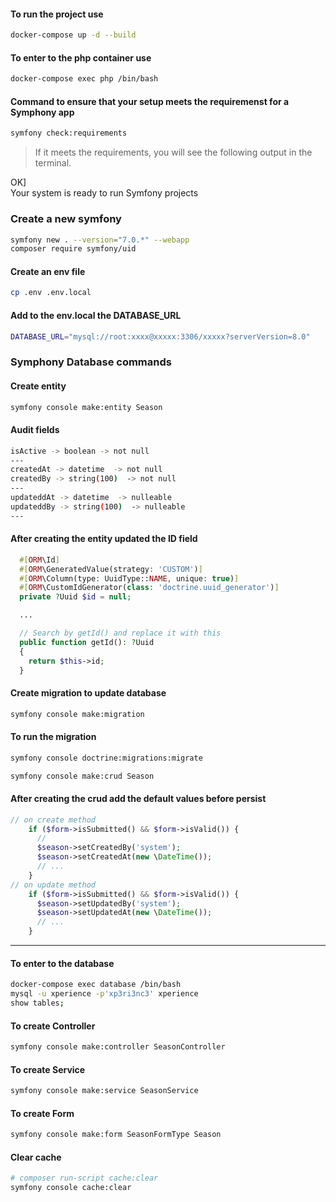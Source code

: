 #### To run the project use

```bash
docker-compose up -d --build
```

#### To enter to the php container use

```bash
docker-compose exec php /bin/bash
```

#### Command to ensure that your setup meets the requiremenst for a Symphony app

```bash
symfony check:requirements
```

> If it meets the requirements, you will see the following output in the terminal.

OK]  
 Your system is ready to run Symfony projects

### Create a new symfony

```bash
symfony new . --version="7.0.*" --webapp
composer require symfony/uid
```

#### Create an env file

```bash
cp .env .env.local
```

#### Add to the env.local the DATABASE_URL

```bash
DATABASE_URL="mysql://root:xxxx@xxxxx:3306/xxxxx?serverVersion=8.0"
```

### Symphony Database commands

#### Create entity

```bash
symfony console make:entity Season
```

#### Audit fields

```bash
isActive -> boolean -> not null
---
createdAt -> datetime  -> not null
createdBy -> string(100)  -> not null
---
updateddAt -> datetime  -> nulleable
updateddBy -> string(100)  -> nulleable
---
```

#### After creating the entity updated the ID field

```php
  #[ORM\Id]
  #[ORM\GeneratedValue(strategy: 'CUSTOM')]
  #[ORM\Column(type: UuidType::NAME, unique: true)]
  #[ORM\CustomIdGenerator(class: 'doctrine.uuid_generator')]
  private ?Uuid $id = null;

  ...

  // Search by getId() and replace it with this
  public function getId(): ?Uuid
  {
    return $this->id;
  }
```

#### Create migration to update database

```bash
symfony console make:migration
```

#### To run the migration

```bash
symfony console doctrine:migrations:migrate
```

```bash
symfony console make:crud Season
```

#### After creating the crud add the default values before persist

```php
// on create method
    if ($form->isSubmitted() && $form->isValid()) {
      //
      $season->setCreatedBy('system');
      $season->setCreatedAt(new \DateTime());
      // ...
    }
// on update method
    if ($form->isSubmitted() && $form->isValid()) {
      $season->setUpdatedBy('system');
      $season->setUpdatedAt(new \DateTime());
      // ...
    }
```

---

#### To enter to the database

```bash
docker-compose exec database /bin/bash
mysql -u xperience -p'xp3ri3nc3' xperience
show tables;
```

<!-- symfony console make:fixture SeasonFixture -->

#### To create Controller

```bash
symfony console make:controller SeasonController
```

#### To create Service

```bash
symfony console make:service SeasonService
```

#### To create Form

```bash
symfony console make:form SeasonFormType Season
```

#### Clear cache

```bash
# composer run-script cache:clear
symfony console cache:clear
```
